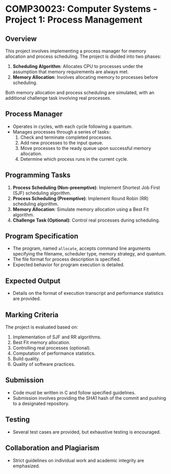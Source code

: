 # COMP30023: Computer Systems - Project 1: Process Management

## Overview

This project involves implementing a process manager for memory allocation and process scheduling. The project is divided into two phases: 
1. **Scheduling Algorithm**: Allocates CPU to processes under the assumption that memory requirements are always met.
2. **Memory Allocation**: Involves allocating memory to processes before scheduling.

Both memory allocation and process scheduling are simulated, with an additional challenge task involving real processes.

## Process Manager

- Operates in cycles, with each cycle following a quantum.
- Manages processes through a series of tasks:
  1. Check and terminate completed processes.
  2. Add new processes to the input queue.
  3. Move processes to the ready queue upon successful memory allocation.
  4. Determine which process runs in the current cycle.

## Programming Tasks

1. **Process Scheduling (Non-preemptive)**: Implement Shortest Job First (SJF) scheduling algorithm.
2. **Process Scheduling (Preemptive)**: Implement Round Robin (RR) scheduling algorithm.
3. **Memory Allocation**: Simulate memory allocation using a Best Fit algorithm.
4. **Challenge Task (Optional)**: Control real processes during scheduling.

## Program Specification

- The program, named `allocate`, accepts command line arguments specifying the filename, scheduler type, memory strategy, and quantum.
- The file format for process description is specified.
- Expected behavior for program execution is detailed.

## Expected Output

- Details on the format of execution transcript and performance statistics are provided.

## Marking Criteria

The project is evaluated based on:
1. Implementation of SJF and RR algorithms.
2. Best Fit memory allocation.
3. Controlling real processes (optional).
4. Computation of performance statistics.
5. Build quality.
6. Quality of software practices.

## Submission

- Code must be written in C and follow specified guidelines.
- Submission involves providing the SHA1 hash of the commit and pushing to a designated repository.

## Testing

- Several test cases are provided, but exhaustive testing is encouraged.

## Collaboration and Plagiarism

- Strict guidelines on individual work and academic integrity are emphasized.